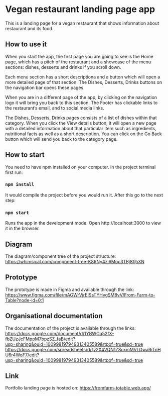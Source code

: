 # Vegan restaurant landing page app

This is a landing page for a vegan restaurant that shows information about restaurant and its food. 

## How to use it 

When you start the app, the first page you are going to see is the Home page, which has a pitch of the restaurant and a showcase of the menu sections: dishes, desserts and drinks if you scroll down. 

Each menu section has a short descriptiona and a button which will open a more detailed page of that section. The Dishes, Desserts, Drinks buttons on the navigation bar opens these pages. 

When you are in a different page of the app, by clicking on the navigation logo it will bring you back to this section. The Footer has clickable links to the restaurant’s email, and to social media links.

The Dishes, Desserts, Drinks pages consists of a list of dishes within that category. When you click the View details button, it will open a new page with a detailed information about that particular item such as ingredients, nutritional facts as well as a short description. You can click on the Go Back button which will send you back to the category page.

## How to start 

You need to have npm installed on your computer. In the project terminal first run:

### `npm install`

It would compile the project before you would run it. After this go to the next step:

### `npm start`

Runs the app in the development mode.
Open http://localhost:3000 to view it in the browser.

## Diagram

The diagram/component tree of the project structure: https://whimsical.com/component-tree-K86Ny4zi6Moc3TBj81jhXN

## Prototype

The prototype is made in Figma and available through the link: https://www.figma.com/file/mAGWrVjrEISsTYHygSM8vV/From-Farm-to-Table?node-id=0:1

## Organisational documentation

The documentation of the project is available through the links: 
https://docs.google.com/document/d/1YBWCq52fX-fbZUzJcFMppM7bpzSZ_faB/edit?usp=sharing&ouid=100998197949313405589&rtpof=true&sd=true
https://docs.google.com/spreadsheets/d/1y2X4VQN1Z8oxmMVLGwaRjTnHU6r4WoF7/edit?usp=sharing&ouid=100998197949313405589&rtpof=true&sd=true

## Link

Portfolio landing page is hosted on: https://fromfarm-totable.web.app/
